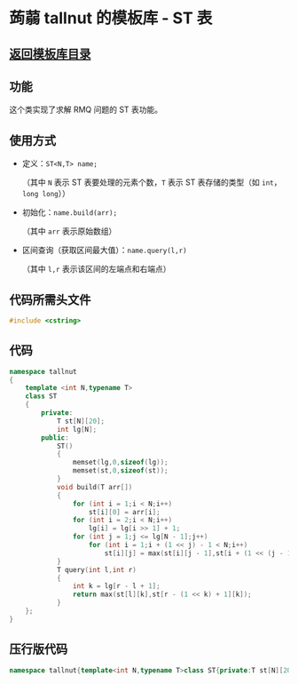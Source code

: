 # 蒟蒻 tallnut 的模板库 - ST 表
## [返回模板库目录](https://tallnutliu.github.io/github-pages/2025/02/15/My-Templates-(Chinese-version).html)
## 功能
这个类实现了求解 RMQ 问题的 ST 表功能。
## 使用方式
- 定义：`ST<N,T> name;`
  
  （其中 `N` 表示 ST 表要处理的元素个数，`T` 表示 ST 表存储的类型（如 `int`，`long long`））
  
- 初始化：`name.build(arr);`
  
  （其中 `arr` 表示原始数组）
  
- 区间查询（获取区间最大值）：`name.query(l,r)`
  
  （其中 `l,r` 表示该区间的左端点和右端点）
## 代码所需头文件
```cpp
#include <cstring>
```
## 代码
```cpp
namespace tallnut
{
    template <int N,typename T>
    class ST
    {
        private:
            T st[N][20];
            int lg[N];
        public:
            ST()
            {
                memset(lg,0,sizeof(lg));
                memset(st,0,sizeof(st));
            }
            void build(T arr[])
            {
                for (int i = 1;i < N;i++)
                    st[i][0] = arr[i];
                for (int i = 2;i < N;i++)
                    lg[i] = lg[i >> 1] + 1;
                for (int j = 1;j <= lg[N - 1];j++)
                    for (int i = 1;i + (1 << j) - 1 < N;i++)
                        st[i][j] = max(st[i][j - 1],st[i + (1 << (j - 1))][j - 1]);
            }
            T query(int l,int r)
            {
                int k = lg[r - l + 1];
                return max(st[l][k],st[r - (1 << k) + 1][k]);
            }
    };
}
```
## 压行版代码
```cpp
namespace tallnut{template<int N,typename T>class ST{private:T st[N][20];int lg[N];public:ST(){memset(lg,0,sizeof(lg));memset(st,0,sizeof(st));}void build(T arr[]){for(int i=1;i<N;i++)st[i][0]=arr[i];for(int i=2;i<N;i++)lg[i]=lg[i>>1]+1;for(int j=1;j<=lg[N-1];j++)for(int i=1;i+(1<<j)-1<N;i++)st[i][j]=max(st[i][j-1],st[i+(1<<(j-1))][j-1]);}T query(int l,int r){int k=lg[r-l+1];return max(st[l][k],st[r-(1<<k)+1][k]);}};}
```
